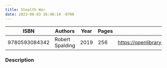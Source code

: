 ```yaml
---
title: Stealth War
date: 2023-06-03 16:48:14 -0700
---
```


| ISBN        | Authors      | Year    | Pages    | URL   |
| ----------- | ------------ | ------- | -------- | ----- |
| 9780593084342  | Robert Spalding| 2019| 256|https://openlibrary.org/books/OL29442556M/Stealth_War|    

### Description
